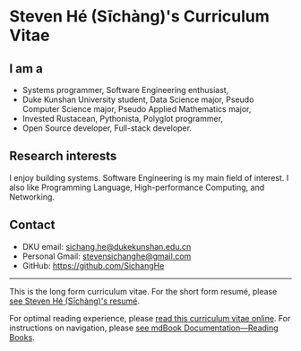 # Steven Hé (Sīchàng)'s Curriculum Vitae

## I am a

- Systems programmer, Software Engineering enthusiast,
- Duke Kunshan University student, Data Science major,
    Pseudo Computer Science major, Pseudo Applied Mathematics major,
- Invested Rustacean, Pythonista, Polyglot programmer,
- Open Source developer, Full-stack developer.

## Research interests

I enjoy building systems. Software Engineering is my main field of interest.
I also like Programming Language, High-performance Computing, and Networking.

## Contact

- DKU email: <sichang.he@dukekunshan.edu.cn>
- Personal Gmail: <stevensichanghe@gmail.com>
- GitHub: <https://github.com/SichangHe>

---

This is the long form curriculum vitae.
For the short form resumé, please [see Steven Hé (Sīchàng)'s resumé][resume].

For optimal reading experience, please
[read this curriculum vitae online][CV_gh_pages].
For instructions on navigation, please
[see mdBook Documentation—Reading Books][mdbook_doc_reading_books].

[CV_gh_pages]: https://sichanghe.github.io/curriculum_vitae/
[mdbook_doc_reading_books]: https://rust-lang.github.io/mdBook/guide/reading.html
[resume]: https://github.com/SichangHe/resume
